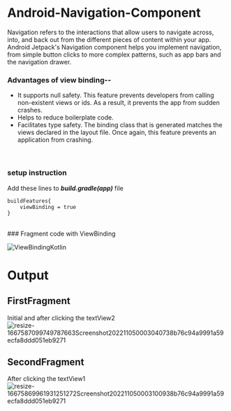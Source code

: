 # Android-Navigation-Component
Navigation refers to the interactions that allow users to navigate across, into, and back out from the different pieces of content within your app. Android Jetpack's Navigation component helps you implement navigation, from simple button clicks to more complex patterns, such as app bars and the navigation drawer.

### Advantages of view binding-- </br>
- It supports null safety. This feature prevents developers from calling non-existent views or ids. As a result, it prevents the app from sudden crashes.</br>
- Helps to reduce boilerplate code.</br>
- Facilitates type safety. The binding class that is generated matches the views declared in the layout file. Once again, this feature prevents an application from crashing.</br>
</br></br>
### setup instruction<br>
Add these lines to **_build.gradle(app)_** file
```
buildFeatures{
    viewBinding = true
}
```
</br>
### Fragment code with ViewBinding

![ViewBindingKotlin](https://user-images.githubusercontent.com/78687005/200106985-56f48da3-5212-4ed6-816c-dc2d4277d916.JPG)

# Output
## FirstFragment
Initial and after clicking the textView2</br>
![resize-1667587099749787663Screenshot202211050003040738b76c94a9991a59ecfa8ddd051eb9271](https://user-images.githubusercontent.com/78687005/200050802-d840650a-ab40-4d6e-8bf2-f66581c5127a.jpg)

## SecondFragment
After clicking the textView1</br>
![resize-16675869961931251272Screenshot202211050003100938b76c94a9991a59ecfa8ddd051eb9271](https://user-images.githubusercontent.com/78687005/200050536-ccb4ab25-6c30-4116-a9c9-4ff6997301f5.jpg)
